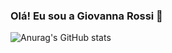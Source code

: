 ### Olá! Eu sou a Giovanna Rossi 👋

![Anurag's GitHub stats](https://github-readme-stats.vercel.app/api?username=GiovannaRossii&show_icons=true&theme=radical)
